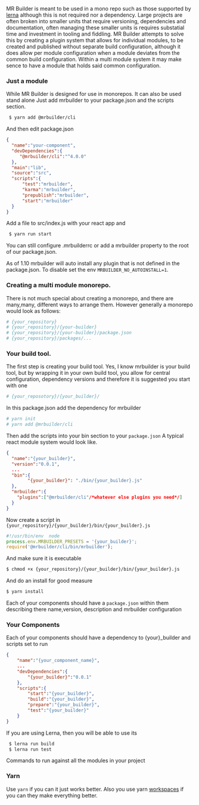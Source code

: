 

MR Builder is meant to be used in a mono repo such as those supported by [lerna](https://lernajs.io/)
although this is not required nor a dependency.  Large projects are often broken
into smaller units that require versioning, dependencies and documentation, often
managing these smaller units is requires substatial time and investment in tooling
and fiddling.  MR Builder attempts to solve this by creating a plugin system
that allows for individual modules, to be created and published without separate
build configuration, although it does allow per module configuration when a module
deviates from the common build configuration.   Within a multi module system
it may make sence to have a module that holds said common configuration.

### Just a module
While MR Builder is designed for use in monorepos.  It can also be used stand alone
Just add mrbuilder to your package.json and the scripts section.

```sh
 $ yarn add @mrbuilder/cli

```
And then edit package.json
```json
{
  "name":"your-component",
  "devDependencies":{
     "@mrbuilder/cli":"^4.0.0"
  },
  "main":"lib",
  "source":"src",
  "scripts":{
      "test":"mrbuilder",
      "karma":"mrbuilder",
      "prepublish":"mrbuilder",
      "start":"mrbuilder"
  }
}

```

Add a file to src/index.js with your react app and

```sh
 $ yarn run start
```


You can still configure .mrbuilderrc or add a mrbuilder property to the
root of our package.json.

As of 1.10 mrbuilder will auto install any plugin that is not defined in the
package.json.   To disable set the env `MRBUILDER_NO_AUTOINSTALL=1`.




### Creating a multi module monorepo.
There is not much special about creating a monorepo, and there are many,many,
different ways to arrange them.  However generally a  monorepo would
look as follows:

```sh
# {your_repository}
# {your_repository}/{your-builder}
# {your_repository}/{your-builder}/package.json
# {your_repository}/packages/...

```

### Your build tool.
The first step is creating your build tool.   Yes, I know mrbuilder is your build
tool, but by wrapping it in your own build tool, you allow for central configuration,
dependency versions and therefore it is suggested you start with one

```sh
# {your_reposotory}/{your_builder}/
```
In this package.json add the dependency for mrbuilder

```sh
# yarn init 
# yarn add @mrbuilder/cli
```

Then add the scripts into your bin section to your `package.json` A typical
react module system would look like.
```json
{
  "name":"{your_builder}",
  "version":"0.0.1",
  ...
  "bin":{
        "{your_builder}": "./bin/{your_builder}.js"
  },
  "mrbuilder":{
    "plugins":["@mrbuilder/cli"/*whatever else plugins you need*/]
  }
}
```

Now create a script in `{your_repository}/{your_builder}/bin/{your_builder}.js`

```js static
#!/usr/bin/env  node
process.env.MRBUILDER_PRESETS = '{your_builder}';
require('@mrbuilder/cli/bin/mrbuilder');
```

And make sure it is executable
```sh
$ chmod +x {your_repository}/{your_builder}/bin/{your_builder}.js
```
And do an install for good measure

```sh
$ yarn install
```


Each of your components should have a `package.json` within them describing
there name,version, description and mrbuilder configuration

### Your Components
Each of your components should have a dependency to {your}_builder and
scripts set to run

```json
{
    "name":"{your_component_name}",
    ...
    "devDependencies":{
        "{your_builder}":"0.0.1"
    },
    "scripts":{
        "start":"{your_builder}",
        "build":"{your_builder}",
        "prepare":"{your_builder}",
        "test":"{your_builder}"
    }
}

```

If you are using Lerna, then you will be able to use its
```sh
 $ lerna run build
 $ lerna run test

```
Commands to run against all the modules in your project

### Yarn
Use `yarn` if you can it just works better. Also you use 
yarn [workspaces](https://classic.yarnpkg.com/en/docs/workspaces/) if you can they make everything better.
